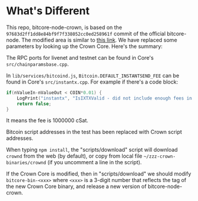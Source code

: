 What's Different
================

This repo, bitcore-node-crown, is based on the `97683d2ff1dd8e84bf9f7f338052cc0ed258961f` commit of the official bitcore-node. The modified area is similar to [this link](https://github.com/bitpay/bitcore-node/compare/97683d2ff1dd8e84bf9f7f338052cc0ed258961f...dashpay:54af7029da13390f78cd393399c0c0a636808a9f). We have replaced some parameters by looking up the Crown Core. Here's the summary:

The RPC ports for livenet and testnet can be found in Core's `src/chainparamsbase.cpp`.

In `lib/services/bitcoind.js`, `Bitcoin.DEFAULT_INSTANTSEND_FEE` can be found in Core's `src/instantx.cpp`. For example if there's a code block:

```c++
if(nValueIn-nValueOut < COIN*0.01) {
    LogPrint("instantx", "IsIXTXValid - did not include enough fees in transaction %d\n%s\n", nValueOut-nValueIn, txCollateral.ToString().c_str());
    return false;
}
```

It means the fee is 1000000 cSat.

Bitcoin script addresses in the test has been replaced with Crown script addresses.

When typing `npm install`, the "scripts/download" script will download `crownd` from the web (by default), or copy from local file `~/zzz-crown-binaries/crownd` (if you uncomment a line in the script).

If the Crown Core is modified, then in "scripts/download" we should modify `bitcore-bin-<xxx>` where `<xxx>` is a 3-digit number that reflects the tag of the new Crown Core binary, and release a new version of bitcore-node-crown.

